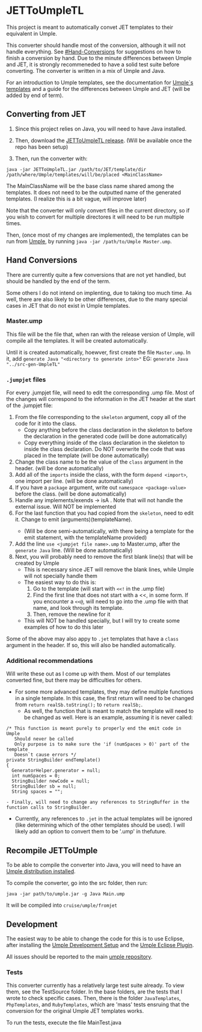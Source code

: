 # JETToUmpleTL

This project is meant to automatically convet JET templates to their equivalent in Umple.

This converter should handle most of the conversion, although it will not handle everything. See [#Hand-Conversions]() for suggestions on how to finish a conversion by hand. Due to the minute differences between Umple and JET, it is strongly recommeneded to have a solid test suite before converting. The converter is written in a mix of Umple and Java.

For an introduction to Umple templates, see the documentation for [Umple`s templates](http://cruise.eecs.uottawa.ca/umple/BasicTemplates.html) and a guide for the differences between Umple and JET (will be added by end of term).


## Converting from JET

1) Since this project relies on Java, you will need to have Java installed.

2) Then, download the [JETToUmpleTL release](). (Will be available once the repo has been setup)

3) Then, run the converter with:

```
java -jar JETToUmpleTL.jar /path/to/JET/template/dir /path/where/Umple/templates/will/be/placed <MainClassName>
```

The MainClassName will be the base class name shared among the templates. It does not need to be the outputted name of the generated templates. (I realize this is a bit vague, will improve later)

Note that the converter will only convert files in the current directory, so if you wish to convert for multiple directores it will need to be run multiple times.


Then, (once most of my changes are implemented), the templates can be run from [Umple](UmpleRelease), by running `java -jar /path/to/Umple Master.ump`.


## Hand Conversions

There are currently quite a few conversions that are not yet handled, but should be handled by the end of the term.

Some others I do not intend on implenting, due to taking too much time. As well, there are also likely to be other differences, due to the many special cases in JET that do not exist in Umple templates.

### Master.ump

This file will be the file that, when ran with the release version of Umple, will compile all the templates. It will be created automatically.

Until it is created automatically, hoewver, first create the file `Master.ump`. In it, add `generate Java "<directory to generate into>"`
    EG: `generate Java "../src-gen-UmpleTL"`

### `.jumpjet` files

For every .jumpjet file, will need to edit the corresponding .ump file. Most of the changes will correspond to the information in the JET header at the start of the .jumpjet file:

1) From the file corresponding to the `skeleton` argument, copy all of the code for it into the class.
    - Copy anything before the class declaration in the skeleton to before the declaration in the generated code (will be done automatically)
    - Copy everything inside of the class declaration in the skeleton to inside the class declaration. Do NOT overwrite the code that was placed in the template (will be done automatically)
2) Change the class name to be the value of the `class` argument in the header. (will be done automatically)
3) Add all of the `imports` inside the class, with the form `depend <import>`, one import per line. (will be done automatically)
4) If you have a `package` argument, write out `namespace <package-value>` before the class. (will be done automatically)
5) Handle any implements/exends -> isA <classname>. Note that will not handle the external issue. Will NOT be implemented
6) For the last function that you had copied from the `skeleton`, need to edit it. Change to emit <functionname>(arguments)(templateName).
    - (Will be done semi-automatically, with there being a template for the emit statement, with the templateName provided)
7) Add the line `use <jumpjet file name>.ump` to Master.ump, after the `generate Java` line. (Will be done automatically)
8) Next, you will probably need to remove the first blank line(s) that will be created by Umple
    - This is necessary since JET will remove the blank lines, while Umple will not specially handle them
    - The easiest way to do this is:
        1) Go to the template (will start with `<<!` in the .ump file)
        2) Find the first line that does not start with a <<, in some form. If you encounter a `<<@`, will need to go into the .ump file with that name, and look through its template.
        3) Then, remove the newline for it
    - This will NOT be handled specially, but I will try to create some examples of how to do this later


Some of the above may also appy to `.jet` templates that have a `class` argument in the header. If so, this will also be handled automatically.

### Additional recommendations

Will write these out as I come up with them. Most of our templates converted fine, but there may be difficulties for others.

- For some more advanced templates, they may define multiple functions in a single template. In this case, the first return will need to be changed from `return realSb.toString();` to `return realSb;`.
    - As well, the function that is meant to match the template will need to be changed as well. Here is an example, assuming it is never called:
```
/* This function is meant purely to properly end the emit code in Umple
   Should never be called
   Only purpose is to make sure the 'if (numSpaces > 0)' part of the template
   Doesn`t cause errors */
private StringBuilder endTemplate()
{
  GeneratorHelper.generator = null;
  int numSpaces = 0;
  StringBuilder newCode = null;
  StringBuilder sb = null;
  String spaces = "";

```
    - Finally, will need to change any references to StringBuffer in the function calls to StringBuilder.

- Currently, any references to `.jet` in the actual templates will be ignored (like determining which of the other templates should be used). I will likely add an option to convert them to be '.ump' in thefuture.

## Recompile JETToUmple

To be able to compile the converter into Java, you will need to have an [Umple distribution installed](UmpleRelease).

To compile the converter, go into the src folder, then run:

```
java -jar path/to/umple.jar -g Java Main.ump
```

It will be compiled into `cruise/umple/fromjet`

## Development

The easiest way to be able to change the code for this is to use Eclipse, after installing the [Umple Development Setup](https://github.com/umple/umple/wiki/DevelopmentSetUp) and the [Umple Eclipse Plugin](https://github.com/umple/umple/wiki/InstallEclipsePlugin).

All issues should be reported to the main [umple repository](https://github.com/umple/Umple).


### Tests

This converter currently has a relatively large test suite already. To view them, see the TestSource folder. In the base folders, are the tests that I wrote to check specific cases. Then, there is the folder `JavaTemplates`, `PhpTemplates`, and `RubyTemplates`, which are 'mass' tests ensruing that the conversion for the original Umple JET templates works. 

To run the tests, execute the file MainTest.java



[UmpleRelease]: https://github.com/umple/Umple/releases
